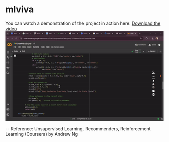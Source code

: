 # mlviva

You can watch a demonstration of the project in action here: [Download the video](https://github.com/Mayank-Lad/mlviva/blob/main/ml%20reinforcement%20learning.mp4) 
![Demo](https://github.com/Mayank-Lad/mlviva/blob/main/mlreinforcementlearning_gif.gif)


-- Reference: Unsupervised Learning, Recommenders, Reinforcement Learning (Coursera) by Andrew Ng
